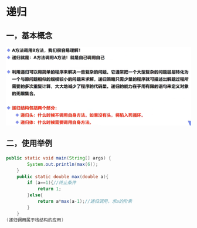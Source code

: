 # 递归

## 一，基本概念

<img src="img/18.递归/image-20220130104946297.png" alt="image-20220130104946297" style="zoom:50%;" />

## 二，使用举例

```java
public static void main(String[] args) {
        System.out.println(max(6));
    }
    public static double max(double a){
        if (a==1){//终止条件
            return 1;
        }else{
            return a*max(a-1);//递归调用，求a的阶乘
        }
    }
(递归调用属于栈结构的应用)
```


